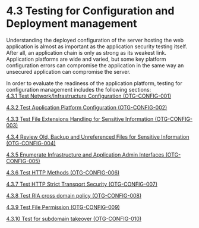 # 4.3 Testing for Configuration and Deployment management

Understanding the deployed configuration of the server hosting the web application is almost as important as the application security testing itself. After all, an application chain is only as strong as its weakest link. Application platforms are wide and varied, but some key platform configuration errors can compromise the application in the same way an unsecured application can compromise the server.

In order to evaluate the readiness of the application platform, testing for configuration management includes the following sections:\
[4.3.1 Test Network/Infrastructure Configuration (OTG-CONFIG-001) ](<./4.3.1 Test_Network/Infrastructure_Configuration_(OTG-CONFIG-001)>)

[4.3.2 Test Application Platform Configuration (OTG-CONFIG-002) ](<./Test_Application_Platform_Configuration_(OTG-CONFIG-002)>)

[4.3.3 Test File Extensions Handling for Sensitive Information (OTG-CONFIG-003) ](<./Test_File_Extensions_Handling_for_Sensitive_Information_(OTG-CONFIG-003)>)

[4.3.4 Review Old, Backup and Unreferenced Files for Sensitive Information (OTG-CONFIG-004) ](<./Review_Old,_Backup_and_Unreferenced_Files_for_Sensitive_Information_(OTG-CONFIG-004)>)

[4.3.5 Enumerate Infrastructure and Application Admin Interfaces (OTG-CONFIG-005) ](<./Enumerate_Infrastructure_and_Application_Admin_Interfaces_(OTG-CONFIG-005)>)

[4.3.6 Test HTTP Methods (OTG-CONFIG-006) ](<./Test_HTTP_Methods_(OTG-CONFIG-006)>)

[4.3.7 Test HTTP Strict Transport Security (OTG-CONFIG-007) ](<./Test_HTTP_Strict_Transport_Security_(OTG-CONFIG-007)>)

[4.3.8 Test RIA cross domain policy (OTG-CONFIG-008) ](<./Test_RIA_cross_domain_policy_(OTG-CONFIG-008)>)

[4.3.9 Test File Permission (OTG-CONFIG-009)](<./4.3.9 Test File Permission (OTG-CONFIG-009).md>)

[4.3.10 Test for subdomain takeover (OTG-CONFIG-010) ](<./Test for subdomain takeover (OTG-CONFIG-010).md>)
